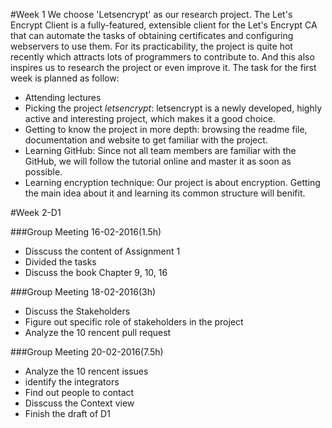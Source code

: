 #Week 1
We choose 'Letsencrypt' as our research project. The Let's Encrypt Client is a fully-featured, extensible client for the Let's Encrypt CA that can automate the tasks of obtaining certificates and configuring webservers to use them. For its practicability, the project is quite hot recently which attracts lots of programmers to contribute to. And this also inspires us to research the project or even improve it.
The task for the first week is planned as follow:
- Attending lectures
- Picking the project *letsencrypt*: letsencrypt is a newly developed, highly active and interesting project, which makes it a good choice.
- Getting to know the project in more depth: browsing the readme file, documentation and website to get familiar with the project.
- Learning GitHub: Since not all team members are familiar with the GitHub, we will follow the tutorial online and master it as soon as possible.
- Learning encryption technique: Our project is about encryption. Getting the main idea about it and learning its common structure will benifit.

#Week 2-D1

###Group Meeting 16-02-2016(1.5h)
- Disscuss the content of Assignment 1
- Divided the tasks
- Discuss the book Chapter 9, 10, 16

###Group Meeting 18-02-2016(3h)
- Discuss the Stakeholders
- Figure out specific role of stakeholders in the project
- Analyze the 10 rencent pull request

###Group Meeting 20-02-2016(7.5h)
- Analyze the 10 rencent issues
- identify the integrators
- Find out people to contact
- Disscuss the Context view
- Finish the draft of D1
